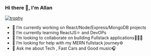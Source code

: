 ### Hi there 👋, I'm Allan 
[![trophy](https://github-profile-trophy.vercel.app/?username=allanetizen&theme=onedark)](https://github.com/ryo-ma/github-profile-trophy)



<!--
**Allanetizen/Allanetizen** is a ✨ _special_ ✨ repository because its `README.md` (this file) appears on your GitHub profile.

Here are some ideas to get you started:


- 📫 How to reach me: ...
- 😄 Pronouns: ...
- ⚡ Fun fact: ...
-->

- 🔭 I’m currently working on React/Node/Express/MongoDB projects
- 🌱 I’m currently learning ReactJS⚛️ and DevOPs
- 👯 I’m looking to collaborate on building Fullstack applications🧑🏿‍💻
- 🤔 I’m looking for help with my MERN fullstack journey⚙️
- 💬 Ask me about Tech , Fast Cars and Good music🎧

